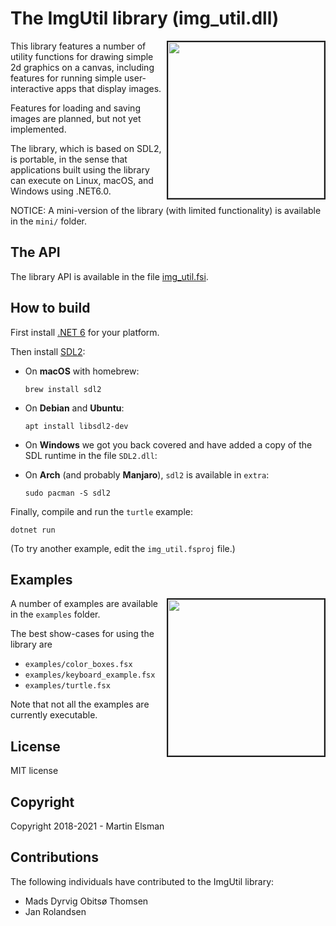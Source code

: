 # The ImgUtil library (img_util.dll)

<img src="images/turtle.png" border="2" width="250" align="right">

This library features a number of utility functions for drawing simple
2d graphics on a canvas, including features for running simple user-interactive apps that display
images. 

Features for loading and saving images are planned, but not yet implemented.

The library, which is based on SDL2, is portable, 
in the sense that applications built using the library can execute on
Linux, macOS, and Windows using .NET6.0.

NOTICE: A mini-version of the library (with limited functionality) is
available in the `mini/` folder.

## The API

The library API is available in the file [img_util.fsi](img_util.fsi).

## How to build

First install [.NET 6](https://dotnet.microsoft.com/en-us/download/dotnet/6.0) for your
platform.

Then install [SDL2](https://www.libsdl.org/index.php):

  * On **macOS** with homebrew:

        brew install sdl2

  * On **Debian** and **Ubuntu**:

        apt install libsdl2-dev

  * On **Windows** we got you back covered and have added a copy of
    the SDL runtime in the file `SDL2.dll`:

  * On **Arch** (and probably **Manjaro**), `sdl2` is available in `extra`:

        sudo pacman -S sdl2

Finally, compile and run the `turtle` example:

    dotnet run

(To try another example, edit the `img_util.fsproj` file.)


## Examples

<img src="images/applespiral.png" border="2" width="250" align="right">

A number of examples are available in the `examples` folder. 

The best show-cases for using the library are
- `examples/color_boxes.fsx`
- `examples/keyboard_example.fsx`
- `examples/turtle.fsx`

Note that not all the examples are currently executable. 
## License

MIT license

## Copyright

Copyright 2018-2021 - Martin Elsman

## Contributions

The following individuals have contributed to the ImgUtil library:

- Mads Dyrvig Obitsø Thomsen
- Jan Rolandsen
